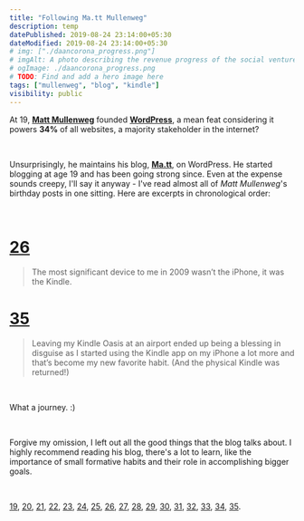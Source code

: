 ```yaml
---
title: "Following Ma.tt Mullenweg"
description: temp
datePublished: 2019-08-24 23:14:00+05:30
dateModified: 2019-08-24 23:14:00+05:30
# img: ["./daancorona_progress.png"]
# imgAlt: A photo describing the revenue progress of the social venture startup, DaanCorona.
# ogImage: ./daancorona_progress.png
# TODO: Find and add a hero image here
tags: ["mullenweg", "blog", "kindle"]
visibility: public
---
```


At 19, [**Matt Mullenweg**](https://en.wikipedia.org/wiki/Matt_Mullenweg) founded [**WordPress**](https://wordpress.org), a mean feat considering it powers **34%** of all websites, a majority stakeholder in the internet?   

<br>

Unsurprisingly, he maintains his blog, [**Ma.tt**](https://ma.tt/), on WordPress. He started blogging at age 19 and has been going strong since. Even at the expense sounds creepy, I'll say it anyway - I've read almost all of _Matt Mullenweg_'s birthday posts in one sitting. Here are excerpts in chronological order:   

<br/>

[26](https://ma.tt/2010/01/twenty-six/)
======  

>The most significant device to me in 2009 wasn’t the iPhone, it was the Kindle.  


[35](https://ma.tt/2019/01/thirty-five/)
======  

>Leaving my Kindle Oasis at an airport ended up being a blessing in disguise as I started using the Kindle app on my iPhone a lot more and that’s become my new favorite habit. (And the physical Kindle was returned!)  

<br>

What a journey. :)   

<br/>

Forgive my omission, I left out all the good things that the blog talks about. I highly recommend reading his blog, there's a lot to learn, like the importance of small formative habits and their role in accomplishing bigger goals.

<br>

[19](https://ma.tt/2003/01/bday/), [20](https://ma.tt/2004/01/so-im-20/), [21](https://ma.tt/2005/01/hot-barely-legal-matt/), [22](https://ma.tt/2006/01/matt-22/), [23](https://ma.tt/2007/01/twenty-three/), [24](https://ma.tt/2008/01/twenty-four/), [25](https://ma.tt/2009/01/twenty-five/), [26](https://ma.tt/2010/01/twenty-six/), [27](https://ma.tt/2011/01/twenty-seven/), [28](https://ma.tt/2012/01/twenty-eight/), [29](https://ma.tt/2013/01/twenty-nine/), [30](https://ma.tt/2014/01/matt-3-0/), [31](https://ma.tt/2015/01/thirty-one/), [32](https://ma.tt/2016/01/thirty-two/), [33](https://ma.tt/2017/01/thirty-three/), [34](https://ma.tt/2018/01/thirty-four/), [35](https://ma.tt/2019/01/thirty-five/).